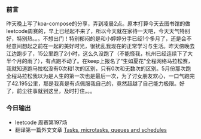 ### 前言  
昨天晚上写了koa-compose的分享，弄到凌晨2点。原本打算今天去图书馆的做leetcode周赛的，早上已经起不来了，所以今天就在家待一天吧，今天天气特别好，特别热。。。不想出门！特别郁闷的是和小婷婷分手已经1个多月了，还是会不经意间想起之前在一起的美好时光，很扰乱我现在的正常学习与生活。昨天傍晚去江边跑步了，15公里跑了2小时，这么久没跑了（不能怪我，杭州已经连续下了大半个月的雨了），有点跑不动了。在keep上报名了“生如夏花”全程网络马拉松赛，我就知道跑马拉松没有0次和1次的区别，只有0次和无数次的区别。5月份那次跑全程马拉松我以为是人生的第一次也是最后一次，为了讨女朋友欢心，一口气跑完了42.195公里，那是我真是有点佩服我自己的，竟然超越了自己能力极限。好了，前尘往事就到这里，及时打住。。。

### 今日输出    
* leetcode 周赛第197场 
* 翻译第一篇外文文章 [Tasks, microtasks, queues and schedules](https://jakearchibald.com/2015/tasks-microtasks-queues-and-schedules/)  